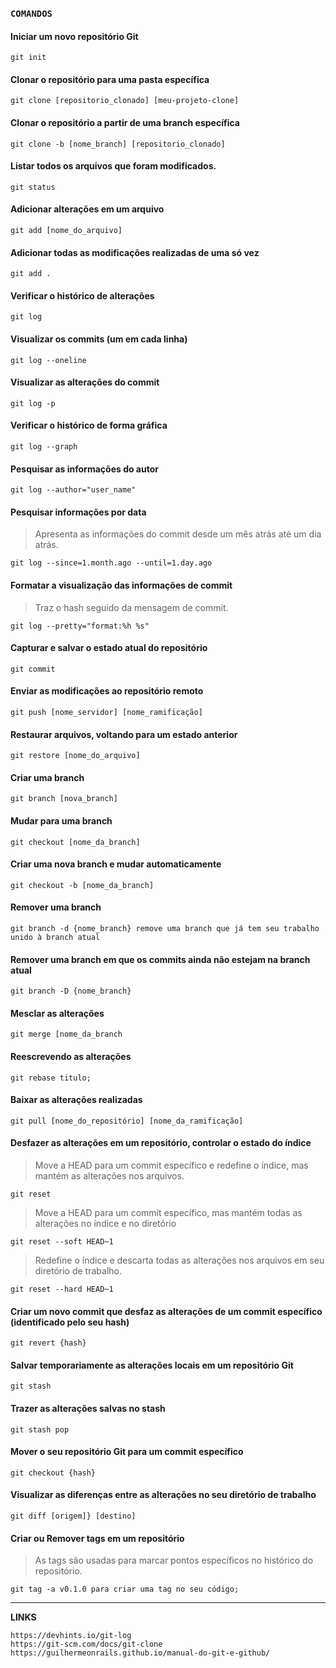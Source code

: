 ### `COMANDOS`


#### Iniciar um novo repositório Git
```
git init
```

#### Clonar o repositório para uma pasta específica
```
git clone [repositorio_clonado] [meu-projeto-clone]
```

#### Clonar o repositório a partir de uma branch específica
```
git clone -b [nome_branch] [repositorio_clonado]
```

#### Listar todos os arquivos que foram modificados.
```
git status
```
 
#### Adicionar alterações em um arquivo
```
git add [nome_do_arquivo]
```

#### Adicionar todas as modificações realizadas de uma só vez
```
git add .
```

#### Verificar o histórico de alterações
```
git log
```

#### Visualizar os commits (um em cada linha)
```
git log --oneline
```

#### Visualizar as alterações do commit
```
git log -p
```

#### Verificar o histórico de forma gráfica
```
git log --graph
```

#### Pesquisar as informações do autor
```
git log --author="user_name"
```

#### Pesquisar informações por data
> Apresenta as informações do commit desde um mês atrás até um dia atrás.
```
git log --since=1.month.ago --until=1.day.ago
```

#### Formatar a visualização das informações de commit
> Traz o hash seguido da mensagem de commit.
```
git log --pretty="format:%h %s"
```

#### Capturar e salvar o estado atual do repositório
```
git commit
```

#### Enviar as modificações ao repositório remoto
```
git push [nome_servidor] [nome_ramificação]
```

#### Restaurar arquivos, voltando para um estado anterior
```
git restore [nome_do_arquivo]
```

#### Criar uma branch
```
git branch [nova_branch]
```

#### Mudar para uma branch
```
git checkout [nome_da_branch]
```

#### Criar uma nova branch e mudar automaticamente
```
git checkout -b [nome_da_branch]
```

#### Remover uma branch
```
git branch -d {nome_branch} remove uma branch que já tem seu trabalho unido à branch atual
```

#### Remover uma branch em que os commits ainda não estejam na branch atual
```
git branch -D {nome_branch}
```

#### Mesclar as alterações
```
git merge [nome_da_branch
```

#### Reescrevendo as alterações 
```
git rebase titulo;
```

#### Baixar as alterações realizadas
```
git pull [nome_do_repositório] [nome_da_ramificação]
```

#### Desfazer as alterações em um repositório, controlar o estado do índice
> Move a HEAD para um commit específico e redefine o índice, mas mantém as alterações nos arquivos.
```
git reset 
```

> Move a HEAD para um commit específico, mas mantém todas as alterações no índice e no diretório
```
git reset --soft HEAD~1
```
> Redefine o índice e descarta todas as alterações nos arquivos em seu diretório de trabalho.
```
git reset --hard HEAD~1
```
#### Criar um novo commit que desfaz as alterações de um commit específico (identificado pelo seu hash)
```
git revert {hash}
```

#### Salvar temporariamente as alterações locais em um repositório Git
```
git stash
```

#### Trazer as alterações salvas no stash
```
git stash pop
```

#### Mover o seu repositório Git para um commit específico
```
git checkout {hash}
```

#### Visualizar as diferenças entre as alterações no seu diretório de trabalho
```
git diff [origem]} [destino]
```

#### Criar ou Remover tags em um repositório
> As tags são usadas para marcar pontos específicos no histórico do repositório.
```
git tag -a v0.1.0 para criar uma tag no seu código;
```

----------------------------------------------------------------------------------------
 **LINKS**
  ```
  https://devhints.io/git-log
  https://git-scm.com/docs/git-clone
  https://guilhermeonrails.github.io/manual-do-git-e-github/
  ```
